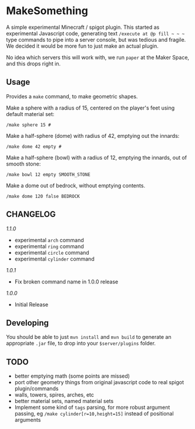 # MakeSomething

A simple experimental Minecraft / spigot plugin. This started as experimental Javascript code, generating text `/execute at @p fill ~ ~ ~` type commands to pipe into a server console, but was tedious and fragile. We decided it would be more fun to just make an actual plugin.

No idea which servers this will work with, we run `paper` at the Maker Space, and this drops right in. 

## Usage

Provides a `make` command, to make geometric shapes.

Make a sphere with a radius of 15, centered on the player's feet using default material set:
```
/make sphere 15 # 
```

Make a half-sphere (dome) with radius of 42, emptying out the innards:
```
/make dome 42 empty # 
```

Make a half-sphere (bowl) with a radius of 12, emptying the innards, out of smooth stone:
```
/make bowl 12 empty SMOOTH_STONE
```

Make a dome out of bedrock, without emptying contents.
```
/make dome 120 false BEDROCK
```

## CHANGELOG

*1.1.0*
  - experimental `arch` command
  - experimental `ring` command
  - experimental `circle` command
  - experimental `cylinder` command

*1.0.1*
  - Fix broken command name in 1.0.0 release

*1.0.0*
  - Initial Release


## Developing

You should be able to just `mvn install` and `mvn build` to generate an appropriate `.jar` file, to drop into your `$server/plugins` folder.  

## TODO

* better emptying math (some points are missed)
* port other geometry things from original javascript code to real spigot plugin/commands
* walls, towers, spires, arches, etc
* better material sets, named material sets
* Implement some kind of `tags` parsing, for more robust argument passing, eg
  `/make cylinder[r=10,height=15]` instead of positional arguments

